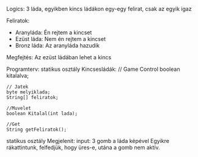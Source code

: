 Logics:
3 láda, egyikben kincs
ládákon egy-egy felirat, csak az egyik igaz

Feliratok:
- Aranyláda: Én rejtem a kincset
- Ezüst láda: Nem én rejtem a kincset
- Bronz láda: Az aranyláda hazudik

Megfejtés:
Az ezüst ládában lehet a kincs

Programterv:
statikus osztály Kincsesládák:
	// Game Control
	boolean kitalalva;
	
	// Jatek
	byte melyiklada;
	String[] feliratok;
	
	//Muvelet
	boolean Kitalal(int lada);
	
	//Get
	String getFeliratok();
	
statikus osztály Megjelenit:
	input:
		3 gomb a láda képével
			Egyikre rákattintunk, felfedjük, hogy üres-e, utána a gomb nem aktív.